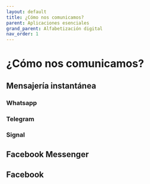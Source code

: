 ```yaml
---
layout: default
title: ¿Cómo nos comunicamos?
parent: Aplicaciones esenciales
grand_parent: Alfabetización digital
nav_order: 1
---
```


# ¿Cómo nos comunicamos?

## Mensajería instantánea

### Whatsapp

### Telegram

### Signal

## Facebook Messenger

## Facebook